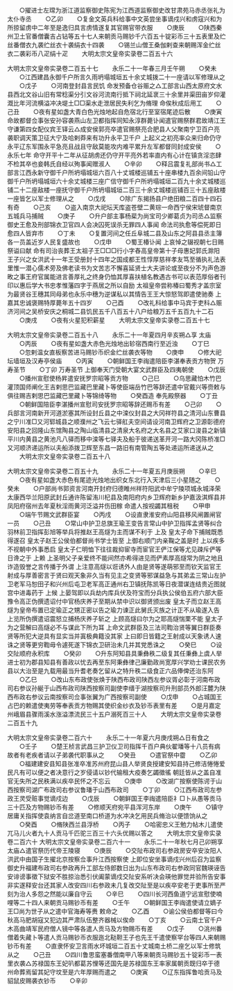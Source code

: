 <!-- { "loadSidebar": true } -->
　　○擢进士左瑺为浙江道监察御史陈宪为江西道监察御史改甘肃苑马赤丞张礼为太仆寺丞
　　○乙卯
　　○复金文英兵科给事中文英尝坐事谪戍兴和虏寇兴和为所掠留虏中二年至是逸归具言虏情遂复其官赐官带衣服
　　○庚辰
　　○陕西秦州卫土官番僧囊吉占钻等五十七人来朝贡马赐钞千六百五十锭彩币三十五表里及纻丝番僧衣九袭纻丝衣十袭绢衣十四袭
　　○锡兰山僧王桑伽剌查来朝赐浑金纻丝衣二袭彩币八疋绢十疋
　　大明太宗文皇帝实录卷二百五十六


大明太宗文皇帝实录卷二百五十七
　　永乐二十一年春三月壬午朔
　　○癸未
　　○江西建昌永御千户所言久雨坍塌城垣五十余丈城拨二十一座请以军修理从之
　　○戊子
　　○河南登封县言民饥  命发预备仓谷赈之△工部言山西太原府文水县西北文谷山旧有常稔渠分引文谷河流南行抵下祠北延衺三十余里并渠田亩岁仰灌溉比年河流横溢冲决堤土□□渠水走泄居民失利乞为脩理  命俟秋成后用工
　　○己丑
　　○夜有星如盏大青白色光烛地起自危宿北行至室宿尾迹后散
　　○庚寅  命故都督佥事张安孙容袭燕山左卫都指挥同知永淳群薨讣闻遣官赐祭群君故靖江王守谦第四女配仪宾王铎云△成安侯郭亮卒遣官赐祭亮合肥县人父聚南宁卫百户亮袭职调天策卫征大宁及哈剌莽来有功升永平卫千户  上起义之初亮率众来归命仍守永平辽东军围永平急亮且战且守敌莫能攻内难平累升左军都督同封成安侯
　　○永乐七年  命守开平十二年从征胡虏还仍守开平亮外若率直内有心计在镇贪淫恣肆不检其卒也妾韩氏自经以殉事闻赠淑人
　　○辛卯
　　○释吕震复礼部尚书△工部言江西永新守御千户所坍塌城垣六百八十丈城楼巡铺五十座串楼九百余间铅山守御千户所坍塌城垣六十余丈城楼三座广信守御千户所坍塌城垣二百九十余丈城楼巡铺二十二座敌楼一座抚守御千户所坍塌城垣二百三十余丈城楼巡铺百三十五座敌楼一座皆乞以军士修理从之
　　○戊戌
　　○除广东揭扬县户绝田粮二百四十四石有奇
　　○己亥
　　○盗入南京大祀坛天库盗苍壁二黄琮一命西宁侯宋琥督南京五城兵马捕贼
　　○庚子
　　○升户部主事杨棐为尚宝司少卿葛贞为司丞△监察御史王愈及刑部锦衣卫官四人会决囚死误杀无罪四人事闻  命法司执愈等偿死即日愈四人皆弃市
　　○丁未
　　○复置河间之任丘阜城二县及山东之阿县县丞主簿各一员盖近岁人民复盛故也
　　○戊申
　　○蜀王椿讣闻  上哀悼之辍视朝七日赐祭谥曰献  命有司治丧葬王太祖子王□□□行小字舂高皇帝第十子母惠妃郭氏滁阳王子兴之女洪武十一年王受册封十四年之国成都王性惇厚慈祥孝友笃至循执礼法表里惟一潜心儒术旁及佛老读书为文苦志不懈喜延贤士大夫讲论或至夜分不为声色游畋之事王府官属能进言善厚礼之终身仍恤其厚喜扶植名教遇古书可以表范厚俗者刊印以惠后学大书忠孝惟藩四字于燕居之所以自励  太祖皇帝尝称椿曰蜀秀才盖宗室为最贤谷王穗其同母弟也永乐中穗为逆谋私以其情告王王大惊怒驾即遣使驰奏  上嘉其忠诚褒赐特厚薨年五十四岁
　　○己酉
　　○改礼科给事中马宾于吏科△赈济河间之吴桥安庆之桐城二县饥民五千八百五十八户给粮万五千五百九十二石
　　○庚戌
　　○夜有火星犯积薪星
　　大明太宗文皇帝实录卷二百五十七


大明太宗文皇帝实录卷二百五十八
　　永乐二十一年夏四月辛亥朔△享  太庙
　　○丙辰
　　○夜有星如盏大赤色光烛地出轸宿西南行至近浊
　　○丁巳
　　○忽剌温女直板察苦进马赐钞币织金纻丝袭衣等物
　　○庚申
　　○修大祀坛墙垣及汉寿亭侯庙
　　○丙寅
　　○朝鲜国王李祹遣陪臣李湛奉表贡方物贺  万寿圣节
　　○丁卯  万寿圣节  上御奉天门受朝大宴文武群臣及四夷朝使
　　○戊辰
　　○播州宣慰使杨昇遣安抚罗宗昭等贡方物
　　○己巳
　　○乌思藏怕木竹巴灌顶国师阐化王吉剌思巴监藏巴里藏卜等使臣端岳竹巴等辞还遣中官戴兴等赍敕与俱往赐吉剌思巴监藏巴里藏卜等锦绮等物
　　○癸酉造  奉先殿祭器
　　○丁丑
　　○朝鲜国陪臣李湛播州宣慰司安抚罗宗昭等辞还赐币有差
　　○己卯
　　○兵部言河南新开河道淤塞其所设封丘县之中滦仪封县之大冈祥符县之清河山东曹县之宁川准□又河郓城县之顺濮州之飞云七驿舡夫空间请设河南卫辉府之卫源彰德府安阳县之回隆山东馆陶县之陶山临清县之清泉大名府之大名县之艾家口浚县之新镇平川内黄县之黄池凡八驿而移中滦等七驿夫及船于彼递送革开河一路大冈陈桥准□又河顺济递运所以夫船添拨卫辉至东昌一路旧有南管陶五等处递运所递送从之
　　大明太宗文皇帝实录卷二百五十八


大明太宗文皇帝实录卷二百五十九
　　永乐二十一年夏五月庚辰朔
　　○辛巳
　　○夜有星如盏大赤色有尾迹光烛地出织女东北行入天津后三小星随之
　　○癸未
　　○户部尚书郭资言河南开封府归德睢州祥符阳武中牟宁陵项城永城泽荣太康西华兰阳原武封丘通许陈留洧川杞县及南阳府内乡卫辉府新乡护嘉汲淇辉县并凤阳府宿州去年夏秋淫雨黄河泛溢并伤田稼  命遣人按视蠲其租税
　　○甲申
　　○端午节赐文武群臣宴
　　○丙戌
　　○设直隶淮安府山阳县移风闸置闸官一员
　　○己丑
　　○常山中护卫总旗王瑜王变告言常山中护卫指挥孟贤等纠合羽林前卫指挥彭旭等举兵将推赵王高燧为主而谋不利于  上及  皇太子命下捕贼既悉得遂召  皇太子赵王公侯伯都督尚书学士皆至  上御右顺门内亲鞠之盖是时  上以疾多不视朝中外事悉启  皇太子仁明恤下往往裁抑宦寺而宦官王俨江保等尤见疎斥俨等日谗之于  上赖  上圣明父子亲爱终不能间然亦希得进见而俨素厚高燧常为阴之地且诈造毁誉之言传播于外谓  上注意高燧以诳诱外人由是贤等遂萌邪至而钦天监官王射成与厚善密言于贤曰观天象非久当有见主之变贤等邪谋益急与其弟孟三常山左护卫老军马恕田子和兴州后屯卫老军高正通州右卫镇抚陈凯等日夜潜谋连结贵近图就宫中进毒药于  上候  上晏驾即以兵劫内库兵伏及符宝而分兵执公侯伯五府六部大臣豫令高正伪撰遗诏付中官杨庆养子至期从禁中识以御贤颁出废  皇太子而立赵王高燧为皇帝布置已定瑜正之甥正密以告之瑜力谏正此舅氏灭族之计正不从瑜遂入告  上览所伪撰遣诏震怒立捕杨庆养子斩之  上顾高燧曰尔为之耶高燧惴栗不能  皇太子为之营解曰高燧必不与谋此下所为耳  上命文武群臣及三法司鞫治贤等翼日群臣奏贤等所犯大逆具有显实当并寘极典籍没其家  上曰即日皆籍之王射成以天象诱人速诛之贤等更穷鞫毋令遽死遂下锦衣卫研治未几并其党悉诛之
　　○癸巳
　　○设交阯顺府永积库
　　○癸卯
　　○升东阿知县具秉彝秩二级复其任秉彝上虞人举进士初为郡县知县有善政以忧去再至东阿秉彝律己廉勤政尚宽厚兴学劝士课民农务县以大治至是九载用最当升耆老奏乞留从之特升秩二级食正六品俸俾还治东阿
　　○乙巳
　　○改山东布政使张焕于陕西布政司陕西左参议胥必彰于河南布政司右参议孙綖于山西布政司陕西按察司副使李缙于湖按察司升刑部员外郎汪麓为陕西布政右参议云南按察司佥事张翼为广西按察司副使
　　○戊申
　　○占城国王占巴的赖遣使夷劳等奉表贡方物赐其使织金纱衣及钞币表里有差
　　○是月嘉定州峨眉县骤雨溪水涨溢漂流民三十五户溺死百三十人
　　大明太宗文皇帝实录卷二百五十九


大明太宗文皇帝实录卷二百六十
　　永乐二十一年夏六月庚戌朔△日有食之
　　○壬子
　　○楚王桢言武昌三护卫仪卫司指挥千百户典伙翟璠等十八员有病故者有老疾者请以子弟袭代职事从之
　　○癸丑
　　○遣官祭中霤
　　○乙卯
　　○福建建安县知县张准卒准苏州府昆山县人举贤良授建安知县持己修洁惓惓爱民凡有可以便之者决意行之岁侵请以钞代输租大疫奏乞蠲徵徭  朝廷皆从之盖自准官无失所之民秩满以疾卒民怀之不忘云
　　○庚申
　　○改湖广按察使陈谔于山西按察司湖广布政司右参议鲁璠于山西布政司
　　○丁卯
　　○江西布政司左参政王灵受赃事觉谪戍边
　　○戊辰
　　○朝鲜国王李祹遣陪臣礻□卜从愚等贡马三十匹及方物赐钞币有差
　　○修顺天府宛平县浑河东岸
　　○庚午
　　○镇守居庸关指挥使袁纳言自岔道至南口桥道为水冲决乞用民兵脩治以便馈饷从之
　　○癸酉
　　○脩陕西兰县浮桥
　　○丙子
　　○哈密忠义王勉力帖木儿遣使兀马儿火者九十人贡马千匹驼三百三十六头优赐以答之
　　大明太宗文皇帝实录卷二百六十
大明太宗文皇帝实录卷二百六十一
　　永乐二十一年秋七月己卯朔享  太庙△遣官祭历代帝王陵寝
　　○庚辰
　　○交阯布政司右参政房安卒安汝阳人洪武中由国子生擢北京按察佥事升江西按察使  上即位安坐事谪戍兴州后召为监察御史升福建布政司右参政再升工部左侍郎数日出为山东布政司右参政同官魏瑛诬告安诽谤事徵下狱安不胜掠治悉引伏阖蒙谪戍交阯安系听决会瑛他罪觉并验所告安事非实遂释安台还其家人改安四川右参政未几复改交阯至是以疾卒安老于吏事所至严刻为治人多怨之然能以廉自守云
　　○辛巳
　　○四川长河西鱼道宁远宣慰使喃哩等二十四人来朝贡马赐钞币有差
　　○壬午
　　○朝鲜国王李祹遣使请立嫡子王□尚为世子从之遣中官海寿等赉  敕命之
　　○乙酉
　　○谕公侯伯都督等曰今秋高马肥胡寇又犯边其严肃队伍整齐器械以俟命
　　○丁亥
　　○云南土官千户木高曲靖军民府僧人镜中等各遣人贡马及方物赐币有差
　　○戊子
　　○洮州番僧着失藏卜等遣人贡马赐钞币衣服迤北鞑靼王子也先王千遣使察罕台等四人来朝赐钞币有差
　　○直隶怀安卫言雨水坏城垣二百五十丈城南土桥二座乞以军士修筑从之
　　○己丑
　　○四川鲁思蛮塞番僧南甲八等来朝贡马赐钞五十锭彩币一表里衣袭△苏禄国东王妃叭都葛苏悝等还国先是苏禄国东王率家属朝贡既归卒于德州命葬焉留其妃守坟至是六年厚赐而遣之
　　○庚寅
　　○辽东指挥鲁哈贡马及貂鼠皮赐袭衣钞币
　　○辛卯
